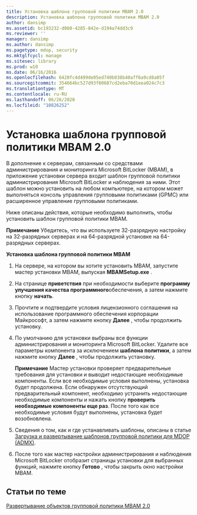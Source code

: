 ```yaml
---
title: Установка шаблона групповой политики MBAM 2.0
description: Установка шаблона групповой политики MBAM 2.0
author: dansimp
ms.assetid: bc193232-d060-4285-842e-d194a74dd3c9
ms.reviewer: ''
manager: dansimp
ms.author: dansimp
ms.pagetype: mdop, security
ms.mktglfcycl: manage
ms.sitesec: library
ms.prod: w10
ms.date: 06/16/2016
ms.openlocfilehash: 6420fc4d499de05ed740b038b40aff6a9cd8a05f
ms.sourcegitcommit: 354664bc527d93f80687cd2eba70d1eea024c7c3
ms.translationtype: MT
ms.contentlocale: ru-RU
ms.lasthandoff: 06/26/2020
ms.locfileid: "10826252"
---
```

# Установка шаблона групповой политики MBAM 2.0


В дополнение к серверам, связанным со средствами администрирования и мониторинга Microsoft BitLocker (MBAM), в приложение установки сервера входит шаблон групповой политики администрирования Microsoft BitLocker и наблюдения за ними. Этот шаблон можно установить на любом компьютере, на котором может выполняться консоль управления групповыми политиками (GPMC) или расширенное управление групповыми политиками.

Ниже описаны действия, которые необходимо выполнить, чтобы установить шаблон групповой политики MBAM.

**Примечание**  Убедитесь, что вы используете 32-разрядную настройку на 32-разрядных серверах и на 64-разрядной установке на 64-разрядных серверах.

 

**Установка шаблона групповой политики MBAM**

1.  На сервере, на котором вы хотите установить MBAM, запустите мастер установки MBAM, выпуская **MBAMSetup.exe** .

2.  На странице **приветствия** при необходимости выберите **программу улучшения качества программного**обеспечения, а затем нажмите кнопку **начать**.

3.  Прочтите и подтвердите условия лицензионного соглашения на использование программного обеспечения корпорации Майкрософт, а затем нажмите кнопку **Далее** , чтобы продолжить установку.

4.  По умолчанию для установки выбраны все функции администрирования и мониторинга Microsoft BitLocker. Удалите все параметры компонента за исключением **шаблона политики**, а затем нажмите кнопку **Далее** , чтобы продолжить установку.

    **Примечание**  Мастер установки проверяет предварительные требования для установки и выводит недостающие необходимые компоненты. Если все необходимые условия выполнены, установка будет продолжена. Если обнаружен отсутствующий предварительный компонент, необходимо устранить недостающие необходимые компоненты и нажать кнопку **проверить необходимые компоненты еще раз**. После того как все необходимые условия будут выполнены, установка будет возобновлена.

     

5.  Сведения о том, как и где устанавливать шаблоны, описаны в статье [Загрузка и развертывание шаблонов групповой политики для MDOP (ADMX)](https://technet.microsoft.com/library/dn659707.aspx).

6.  После того как мастер настройки администрирования и наблюдения Microsoft BitLocker отобразит страницы установки для выбранных функций, нажмите кнопку **Готово** , чтобы закрыть окно настройки MBAM.

## Статьи по теме


[Развертывание объектов групповой политики MBAM 2.0](deploying-mbam-20-group-policy-objects-mbam-2.md)

 

 





